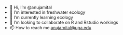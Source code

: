 - 👋 Hi, I’m @anujamital
- 👀 I’m interested in freshwater ecology
- 🌱 I’m currently learning ecology
- 💞️ I’m looking to collaborate on R and Rstudio workings
- 📫 How to reach me anujamital@uga.edu

<!---
anujamital/anujamital is a ✨ special ✨ repository because its `README.md` (this file) appears on your GitHub profile.
You can click the Preview link to take a look at your changes.
--->
